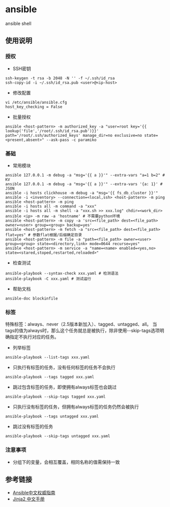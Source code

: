 # ansible
ansible shell

## 使用说明

### 授权
- SSH密钥
```
ssh-keygen -t rsa -b 2048 -N '' -f ~/.ssh/id_rsa
ssh-copy-id -i ~/.ssh/id_rsa.pub <user>@<ip-host>
```
- 修改配置
```
vi /etc/ansible/ansible.cfg 
host_key_checking = False
```
- 批量授权
```
ansible <host-pattern> -m authorized_key -a "user=root key='{{ lookup('file','/root/.ssh/id_rsa.pub')}}' path='/root/.ssh/authorized_keys' manage_dir=no exclusive=no state=<present,absent>" --ask-pass -c paramiko
```

### 基础
- 常用模块
```
ansible 127.0.0.1 -m debug -a "msg='{{ a }}'" --extra-vars "a=1 b=2" # KV
ansible 127.0.0.1 -m debug -a "msg='{{ a }}'" --extra-vars '{a: 1}' # JSON
ansible -i hosts clickhouse -m debug -a "msg='{{ fs_db_cluster }}'"
ansible -i <inventory> --connection=<local,ssh> <host-pattern> -m ping
ansible <host-pattern> -m ping
ansible -i hosts all -m command -a "xxx"
ansible -i hosts all -m shell -a "xxx.sh >> xxx.log" chdir=<work_dir>
ansible <ip> -m raw -a 'hostname' # 不需要python环境
ansible <host-pattern> -m copy -a 'src=<file_path> dest=<file_path> owner=<user> group=<group> backup=yes'
ansible <host-pattern> -m fetch -a "src=<file_path> dest=<file_path> flat=yes" # 参数flat根据/后缀确定目录
ansible <host-pattern> -m file -a "path=<file_path> owner=<user> group=<group> state=<directory,link> mode=0644 recurse=yes"
ansible <host-pattern> -m service -a "name=<name> enabled=<yes,no> state=<stared,stoped,restarted,reloaded>"
```
- 检查测试
```
ansible-playbook --syntax-check xxx.yaml # 检测语法
ansible-playbook -C xxx.yaml # 测试运行
```
- 帮助文档
```
ansible-doc blockinfile
```

### 标签

特殊标签：always、never（2.5版本新加入）、tagged、untagged、all。
当tags的值为always时，那么这个任务就总是被执行，除非使用--skip-tags选项明确指定不执行对应的任务。

- 列举标签
```
ansible-playbook --list-tags xxx.yaml
```
- 只执行有标签的任务，没有任何标签的任务不会执行
```
ansible-playbook --tags tagged xxx.yaml
```
- 跳过包含标签的任务，即使拥有always标签也会跳过
```
ansible-playbook --skip-tags tagged xxx.yaml
```
- 只执行没有标签的任务，但拥有always标签的任务仍然会被执行
```
ansible-playbook --tags untagged xxx.yaml
```
- 跳过没有标签的任务
```
ansible-playbook --skip-tags untagged xxx.yaml
```

### 注意事项

- 分组下的变量，会相互覆盖，相同名称的值需保持一致

## 参考链接
- [Ansible中文权威指南](http://ansible.com.cn/)
- [Jinja2 中文手册](https://docs.pythontab.com/jinja/jinja2/)
